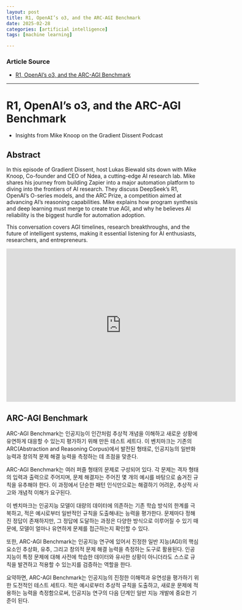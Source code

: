 ```yaml
---
layout: post
title: R1, OpenAI’s o3, and the ARC-AGI Benchmark
date: 2025-02-28
categories: [artificial intelligence]
tags: [machine learning]

---
```


### Article Source


* [R1, OpenAI’s o3, and the ARC-AGI Benchmark](https://www.youtube.com/watch?v=SSA8vNrFpXI)

---


# R1, OpenAI’s o3, and the ARC-AGI Benchmark


* Insights from Mike Knoop on the Gradient Dissent Podcast


## Abstract

In this episode of Gradient Dissent, host Lukas Biewald sits down with Mike Knoop, Co-founder and CEO of Ndea, a cutting-edge AI research lab. Mike shares his journey from building Zapier into a major automation platform to diving into the frontiers of AI research. They discuss DeepSeek’s R1, OpenAI’s O-series models, and the ARC Prize, a competition aimed at advancing AI’s reasoning capabilities. Mike explains how program synthesis and deep learning must merge to create true AGI, and why he believes AI reliability is the biggest hurdle for automation adoption.

This conversation covers AGI timelines, research breakthroughs, and the future of intelligent systems, making it essential listening for AI enthusiasts, researchers, and entrepreneurs.

<iframe width="600" height="400" src="https://www.youtube.com/embed/SSA8vNrFpXI?si=lZIz4crW60OpuhXY" title="YouTube video player" frameborder="0" allow="accelerometer; autoplay; clipboard-write; encrypted-media; gyroscope; picture-in-picture; web-share" referrerpolicy="strict-origin-when-cross-origin" allowfullscreen></iframe>

## ARC-AGI Benchmark

ARC-AGI Benchmark는 인공지능이 인간처럼 추상적 개념을 이해하고 새로운 상황에 유연하게 대응할 수 있는지 평가하기 위해 만든 테스트 세트다. 이 벤치마크는 기존의 ARC(Abstraction and Reasoning Corpus)에서 발전된 형태로, 인공지능의 일반화 능력과 창의적 문제 해결 능력을 측정하는 데 초점을 맞춘다.

ARC-AGI Benchmark는 여러 퍼즐 형태의 문제로 구성되어 있다. 각 문제는 격자 형태의 입력과 출력으로 주어지며, 문제 해결자는 주어진 몇 개의 예시를 바탕으로 숨겨진 규칙을 유추해야 한다. 이 과정에서 단순한 패턴 인식만으로는 해결하기 어려운, 추상적 사고와 개념적 이해가 요구된다.

이 벤치마크는 인공지능 모델이 대량의 데이터에 의존하는 기존 학습 방식의 한계를 극복하고, 적은 예시로부터 일반적인 규칙을 도출해내는 능력을 평가한다. 문제마다 정해진 정답이 존재하지만, 그 정답에 도달하는 과정은 다양한 방식으로 이루어질 수 있기 때문에, 모델이 얼마나 유연하게 문제를 접근하는지 확인할 수 있다.

또한, ARC-AGI Benchmark는 인공지능 연구에 있어서 진정한 일반 지능(AGI)의 핵심 요소인 추상화, 유추, 그리고 창의적 문제 해결 능력을 측정하는 도구로 활용된다. 인공지능이 특정 문제에 대해 사전에 학습한 데이터와 유사한 상황이 아니더라도 스스로 규칙을 발견하고 적용할 수 있는지를 검증하는 역할을 한다.

요약하면, ARC-AGI Benchmark는 인공지능의 진정한 이해력과 유연성을 평가하기 위한 도전적인 테스트 세트다. 적은 예시로부터 추상적 규칙을 도출하고, 새로운 문제에 적용하는 능력을 측정함으로써, 인공지능 연구의 다음 단계인 일반 지능 개발에 중요한 기준이 된다.